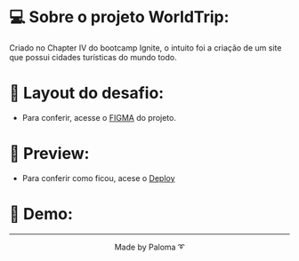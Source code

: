 # 💻 Sobre o projeto WorldTrip:

Criado no Chapter IV do bootcamp Ignite, o intuito foi a criação de um site que possui cidades turísticas do mundo todo.

# 🎨 Layout do desafio:

- Para conferir, acesse o [FIGMA](<https://www.figma.com/file/PrsADfNTt9PxZWojAnAv1D/Desafio-1-M%C3%B3dulo-4-ReactJS-(Copy)>) do projeto.

# 💯 Preview:

- Para conferir como ficou, acese o [Deploy](https://worldtrippavila.netlify.app/)

# 🚀 Demo:

---

<p align="center">Made by Paloma ➰</p>
